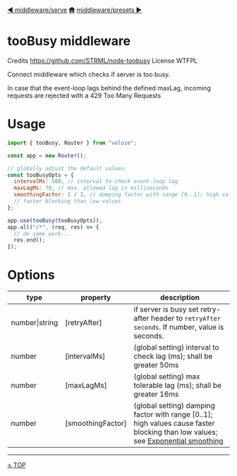 [◀︎ middleware/serve](../middleware/serve.md)
[🛖](../index.md)
[middleware/presets ▶](../middleware/presets.md)

# tooBusy middleware

Credits https://github.com/STRML/node-toobusy
License WTFPL

Connect middleware which checks if server is too busy.

In case that the event-loop lags behind the defined maxLag, incoming requests
are rejected with a 429 Too Many Requests

# Usage

```js
import { tooBusy, Router } from "veloze";

const app = new Router();

// globally adjust the default values.
const tooBusyOpts = {
  intervalMs: 500, // interval to check event-loop lag
  maxLagMs: 70, // max. allowed lag in milliseconds
  smoothingFactor: 1 / 3, // damping factor with range [0..1]; high values cause
  // faster blocking than low values
};

app.use(tooBusy(tooBusyOpts));
app.all("/*", (req, res) => {
  // do some work...
  res.end();
});
```

# Options

| type           | property           | description                                                                                                                                                                            |
| -------------- | ------------------ | -------------------------------------------------------------------------------------------------------------------------------------------------------------------------------------- |
| number\|string | \[retryAfter]      | if server is busy set retry-after header to `retryAfter seconds`. If number, value is seconds.                                                                                         |
| number         | \[intervalMs]      | (global setting) interval to check lag (ms); shall be greater 50ms                                                                                                                     |
| number         | \[maxLagMs]        | (global setting) max tolerable lag (ms); shall be greater 16ms                                                                                                                         |
| number         | \[smoothingFactor] | (global setting) damping factor with range [0..1]; high values cause faster blocking than low values; see [Exponential smoothing](https://en.wikipedia.org/wiki/Exponential_smoothing) |

---

[🔝 TOP](#top)
